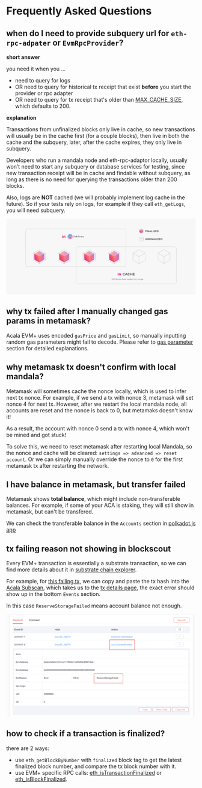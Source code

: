 # Frequently Asked Questions

## when do I need to provide subquery url for `eth-rpc-adpater` or `EvmRpcProvider`?
**short answer**

you need it when you ...
- need to query for logs
- OR need to query for historical tx receipt that exist **before** you start the provider or rpc adapter
- OR need to query for tx receipt that's older than [MAX_CACHE_SIZE](../tooling/rpc-adapter/running-the-rpc-adapter.md#list-of-options), which defaults to 200.

**explanation**

Transactions from unfinalized blocks only live in cache, so new transactions will usually be in the cache first (for a couple blocks), then live in both the cache and the subquery, later, after the cache expires, they only live in subquery.

Developers who run a mandala node and eth-rpc-adaptor locally, usually won’t need to start any subquery or database services for testing, since new transaction receipt will be in cache and findable without subquery, as long as there is no need for querying the transactions older than 200 blocks.

Also, logs are **NOT** cached (we will probably implement log cache in the future). So if your tests rely on logs, for example if they call `eth_getLogs`, you will need subquery.

![Cache vs. SubQuery representation](../.gitbook/assets/wiki.png)

## why tx failed after I manually changed gas params in metamask?
Acala EVM+ uses encoded `gasPrice` and `gasLimit`, so manually inputting random gas parameters might fail to decode. Please refer to [gas parameter](../network/gas-parameters.md) section for detailed explanations.

## why metamask tx doesn't confirm with local mandala?
Metamask will sometimes cache the nonce locally, which is used to infer next tx nonce. For example, if we send a tx with nonce 3, metamask will set nonce 4 for next tx. However, after we restart the local mandala node, all accounts are reset and the nonce is back to 0, but metamaks doesn't know it! 

As a result, the account with nonce 0 send a tx with nonce 4, which won't be mined and got stuck!

To solve this, we need to reset metamask after restarting local Mandala, so the nonce and cache will be cleared: `settings => advanced => reset account`. Or we can simply manually override the nonce to `0` for the first metamask tx after restarting the network.

## I have balance in metamask, but transfer failed
Metamask shows **total balance**, which might include non-transferable balances. For example, if some of your ACA is staking, they will still show in metamask, but can't be transfered.

We can check the transferable balance in the `Accounts` section in [polkadot.js app](../tooling/chain-explorer.md#polkadotjs-app)

## tx failing reason not showing in blockscout
Every EVM+ transaction is essentially a substrate transaction, so we can find more details about it in [substrate chain explorer](../tooling/chain-explorer.md#substrate-chain-explorer).

For example, for [this failing tx](https://blockscout.acala.network/tx/0xec304c62a61c56680522c09a80c7280fe4d985038203df70435cc925a7fe877f/internal-transactions), we can copy and paste the tx hash into the [Acala Subscan](https://acala.subscan.io/), which takes us to the [tx details page](https://acala.subscan.io/extrinsic/0xec304c62a61c56680522c09a80c7280fe4d985038203df70435cc925a7fe877f), the exact error should show up in the bottom `Events` section.

In this case `ReserveStorageFailed` means account balance not enough.

![tx failed reason](../.gitbook/assets/subscan.png)

## how to check if a transaction is finalized?
there are 2 ways:
- use `eth_getBlockByNumber` with `finalized` block tag to get the latest finalized block number, and compare the tx block number with it.
- use EVM+ specific RPC calls: [eth_isTransactionFinalized](../tooling/rpc-adapter/rpc-calls.md#custom-rpcs) or [eth_isBlockFinalized](../tooling/rpc-adapter/rpc-calls.md#custom-rpcs).
